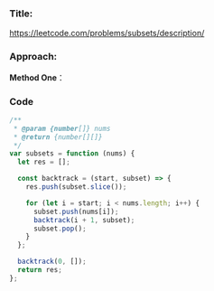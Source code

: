 ### **Title:**

https://leetcode.com/problems/subsets/description/

### **Approach:**

**Method One**：

### **Code**

```js
/**
 * @param {number[]} nums
 * @return {number[][]}
 */
var subsets = function (nums) {
  let res = [];

  const backtrack = (start, subset) => {
    res.push(subset.slice());

    for (let i = start; i < nums.length; i++) {
      subset.push(nums[i]);
      backtrack(i + 1, subset);
      subset.pop();
    }
  };

  backtrack(0, []);
  return res;
};
```
